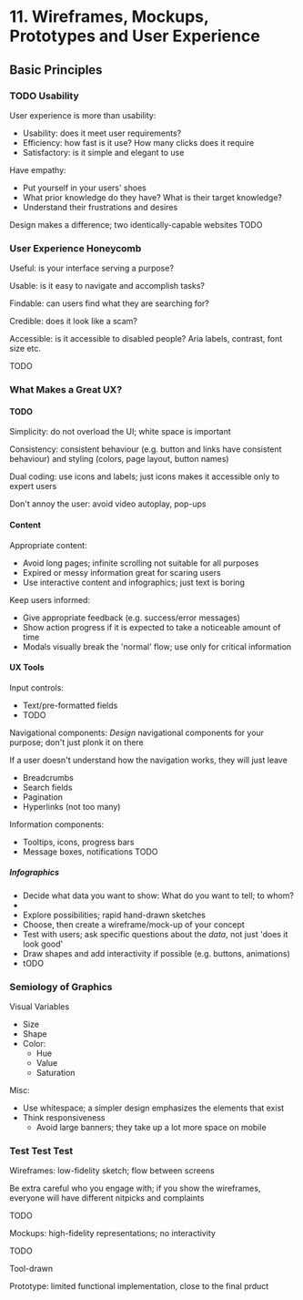 # 11. Wireframes, Mockups, Prototypes and User Experience

## Basic Principles

### TODO Usability

User experience is more than usability:

- Usability: does it meet user requirements?
- Efficiency: how fast is it use? How many clicks does it require
- Satisfactory: is it simple and elegant to use

Have empathy:

- Put yourself in your users' shoes
- What prior knowledge do they have? What is their target knowledge?
- Understand their frustrations and desires

Design makes a difference; two identically-capable websites TODO

### User Experience Honeycomb

Useful: is your interface serving a purpose?

Usable: is it easy to navigate and accomplish tasks?

Findable: can users find what they are searching for?

Credible: does it look like a scam?

Accessible: is it accessible to disabled people? Aria labels, contrast, font size etc.

TODO

### What Makes a Great UX?

#### TODO

Simplicity: do not overload the UI; white space is important

Consistency: consistent behaviour (e.g. button and links have consistent behaviour) and styling (colors, page layout, button names)

Dual coding: use icons and labels; just icons makes it accessible only to expert users

Don't annoy the user: avoid video autoplay, pop-ups

#### Content

Appropriate content:

- Avoid long pages; infinite scrolling not suitable for all purposes
- Expired or messy information great for scaring users
- Use interactive content and infographics; just text is boring

Keep users informed:

- Give appropriate feedback (e.g. success/error messages)
- Show action progress if it is expected to take a noticeable amount of time
- Modals visually break the 'normal' flow; use only for critical information

#### UX Tools

Input controls:

- Text/pre-formatted fields
- TODO

Navigational components: *Design* navigational components for your purpose; don't just plonk it on there

If a user doesn't understand how the navigation works, they will just leave

- Breadcrumbs
- Search fields
- Pagination
- Hyperlinks (not too many)

Information components:

- Tooltips, icons, progress bars
- Message boxes, notifications
TODO

##### Infographics

- Decide what data you want to show: What do you want to tell; to whom?
- 
- Explore possibilities; rapid hand-drawn sketches
- Choose, then create a wireframe/mock-up of your concept
- Test with users; ask specific questions about the *data*, not just 'does it look good'
- Draw shapes and add interactivity if possible (e.g. buttons, animations)
- tODO

### Semiology of Graphics

Visual Variables

- Size
- Shape
- Color:
  - Hue
  - Value
  - Saturation


Misc:

- Use whitespace; a simpler design emphasizes the elements that exist
- Think responsiveness
  - Avoid large banners; they take up a lot more space on mobile

### Test Test Test

Wireframes: low-fidelity sketch; flow between screens

Be extra careful who you engage with; if you show the wireframes, everyone will have different nitpicks and complaints

TODO


Mockups: high-fidelity representations; no interactivity

TODO

Tool-drawn


Prototype: limited functional implementation, close to the final prduct